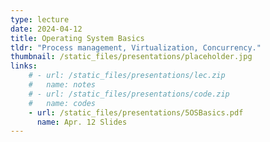 ```yaml
---
type: lecture
date: 2024-04-12
title: Operating System Basics
tldr: "Process management, Virtualization, Concurrency."
thumbnail: /static_files/presentations/placeholder.jpg
links: 
    # - url: /static_files/presentations/lec.zip
    #   name: notes
    # - url: /static_files/presentations/code.zip
    #   name: codes
    - url: /static_files/presentations/5OSBasics.pdf
      name: Apr. 12 Slides
---
```

<!-- **Suggested Readings:**
- [Readings 1](http://example.com)
- [Readings 2](http://example.com) -->
